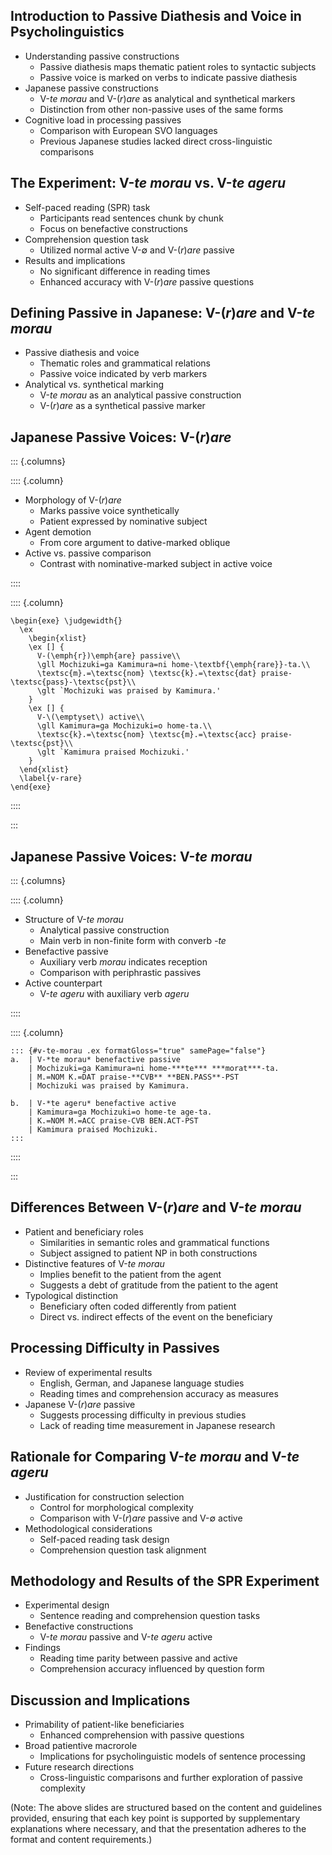 ## Introduction to Passive Diathesis and Voice in Psycholinguistics

- Understanding passive constructions
  - Passive diathesis maps thematic patient roles to syntactic subjects
  - Passive voice is marked on verbs to indicate passive diathesis
- Japanese passive constructions
  - V-*te morau* and V-(*r*)*are* as analytical and synthetical markers
  - Distinction from other non-passive uses of the same forms
- Cognitive load in processing passives
  - Comparison with European SVO languages
  - Previous Japanese studies lacked direct cross-linguistic comparisons

## The Experiment: V-*te morau* vs. V-*te ageru*

- Self-paced reading (SPR) task
  - Participants read sentences chunk by chunk
  - Focus on benefactive constructions
- Comprehension question task
  - Utilized normal active V-$\emptyset$ and V-(*r*)*are* passive
- Results and implications
  - No significant difference in reading times
  - Enhanced accuracy with V-(*r*)*are* passive questions

## Defining Passive in Japanese: V-(*r*)*are* and V-*te morau*

- Passive diathesis and voice
  - Thematic roles and grammatical relations
  - Passive voice indicated by verb markers
- Analytical vs. synthetical marking
  - V-*te morau* as an analytical passive construction
  - V-(*r*)*are* as a synthetical passive marker

## Japanese Passive Voices: V-(*r*)*are*

::: {.columns}

:::: {.column}

- Morphology of V-(*r*)*are*
  - Marks passive voice synthetically
  - Patient expressed by nominative subject
- Agent demotion
  - From core argument to dative-marked oblique
- Active vs. passive comparison
  - Contrast with nominative-marked subject in active voice

::::

:::: {.column}

```{=latex}
\begin{exe} \judgewidth{}
  \ex 
    \begin{xlist}
    \ex [] {
      V-(\emph{r})\emph{are} passive\\
      \gll Mochizuki=ga Kamimura=ni home-\textbf{\emph{rare}}-ta.\\
      \textsc{m}.=\textsc{nom} \textsc{k}.=\textsc{dat} praise-\textsc{pass}-\textsc{pst}\\
      \glt `Mochizuki was praised by Kamimura.'
    }
    \ex [] { 
      V-\(\emptyset\) active\\
      \gll Kamimura=ga Mochizuki=o home-ta.\\
      \textsc{k}.=\textsc{nom} \textsc{m}.=\textsc{acc} praise-\textsc{pst}\\
      \glt `Kamimura praised Mochizuki.'
    }
  \end{xlist}
  \label{v-rare}
\end{exe}
```

::::

:::

## Japanese Passive Voices: V-*te morau*

::: {.columns}

:::: {.column}

- Structure of V-*te morau*
  - Analytical passive construction
  - Main verb in non-finite form with converb *-te*
- Benefactive passive
  - Auxiliary verb *morau* indicates reception
  - Comparison with periphrastic passives
- Active counterpart
  - V-*te ageru* with auxiliary verb *ageru*

::::

:::: {.column}

```{=latex}
::: {#v-te-morau .ex formatGloss="true" samePage="false"}
a.  | V-*te morau* benefactive passive 
    | Mochizuki=ga Kamimura=ni home-***te*** ***morat***-ta.
    | M.=NOM K.=DAT praise-**CVB** **BEN.PASS**-PST
    | Mochizuki was praised by Kamimura.

b.  | V-*te ageru* benefactive active 
    | Kamimura=ga Mochizuki=o home-te age-ta.
    | K.=NOM M.=ACC praise-CVB BEN.ACT-PST
    | Kamimura praised Mochizuki.
:::
```

::::

:::

## Differences Between V-(*r*)*are* and V-*te morau*

- Patient and beneficiary roles
  - Similarities in semantic roles and grammatical functions
  - Subject assigned to patient NP in both constructions
- Distinctive features of V-*te morau*
  - Implies benefit to the patient from the agent
  - Suggests a debt of gratitude from the patient to the agent
- Typological distinction
  - Beneficiary often coded differently from patient
  - Direct vs. indirect effects of the event on the beneficiary

## Processing Difficulty in Passives

- Review of experimental results
  - English, German, and Japanese language studies
  - Reading times and comprehension accuracy as measures
- Japanese V-(*r*)*are* passive
  - Suggests processing difficulty in previous studies
  - Lack of reading time measurement in Japanese research

## Rationale for Comparing V-*te morau* and V-*te ageru*

- Justification for construction selection
  - Control for morphological complexity
  - Comparison with V-(*r*)*are* passive and V-$\emptyset$ active
- Methodological considerations
  - Self-paced reading task design
  - Comprehension question task alignment

## Methodology and Results of the SPR Experiment

- Experimental design
  - Sentence reading and comprehension question tasks
- Benefactive constructions
  - V-*te morau* passive and V-*te ageru* active
- Findings
  - Reading time parity between passive and active
  - Comprehension accuracy influenced by question form

## Discussion and Implications

- Primability of patient-like beneficiaries
  - Enhanced comprehension with passive questions
- Broad patientive macrorole
  - Implications for psycholinguistic models of sentence processing
- Future research directions
  - Cross-linguistic comparisons and further exploration of passive complexity

(Note: The above slides are structured based on the content and guidelines provided, ensuring that each key point is supported by supplementary explanations where necessary, and that the presentation adheres to the format and content requirements.)